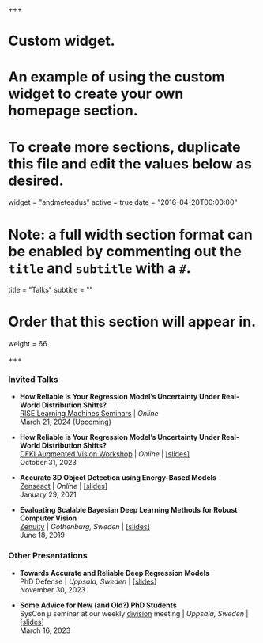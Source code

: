+++
# Custom widget.
# An example of using the custom widget to create your own homepage section.
# To create more sections, duplicate this file and edit the values below as desired.
widget = "andmeteadus"
active = true
date = "2016-04-20T00:00:00"

# Note: a full width section format can be enabled by commenting out the `title` and `subtitle` with a `#`.
title = "Talks"
subtitle = ""

# Order that this section will appear in.
weight = 66

+++

### Invited Talks

* **How Reliable is Your Regression Model’s Uncertainty Under Real-World Distribution Shifts?**\
[RISE Learning Machines Seminars](https://www.ri.se/en/learningmachinesseminars) | _Online_\
March 21, 2024 (Upcoming)

* **How Reliable is Your Regression Model’s Uncertainty Under Real-World Distribution Shifts?**\
[DFKI Augmented Vision Workshop](https://www.dfki.de/en/web/research/research-departments/augmented-vision) | _Online_ | [[slides]](/files/talk_231031_slides.pdf)\
October 31, 2023

* **Accurate 3D Object Detection using Energy-Based Models**\
[Zenseact](https://zenseact.com/) | _Online_ | [[slides]](/files/ebms_3dod_slides210129.pdf)\
January 29, 2021

* **Evaluating Scalable Bayesian Deep Learning Methods for Robust Computer Vision**\
[Zenuity](https://zenseact.com/) | _Gothenburg, Sweden_ | [[slides]](/files/evaluating_bdl_zenuity_2.pdf)\
June 18, 2019




### Other Presentations

* **Towards Accurate and Reliable Deep Regression Models**\
PhD Defense | _Uppsala, Sweden_ | [[slides]](/files/defense_slides_handout.pdf)\
November 30, 2023

* **Some Advice for New (and Old?) PhD Students**\
SysCon &mu; seminar at our weekly [division](https://www.it.uu.se/about_us/divisions/systems_and_control) meeting | _Uppsala, Sweden_ | [[slides]](/files/phd_advice_slides.pdf)\
March 16, 2023
